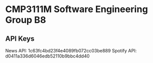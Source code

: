 # CMP3111M Software Engineering Group B8

## API Keys
News API: 1c63fc4bd23f4e4089fb072cc03be889
Spotify API: d0411a336d6046edb52110b9bbc4dd40
